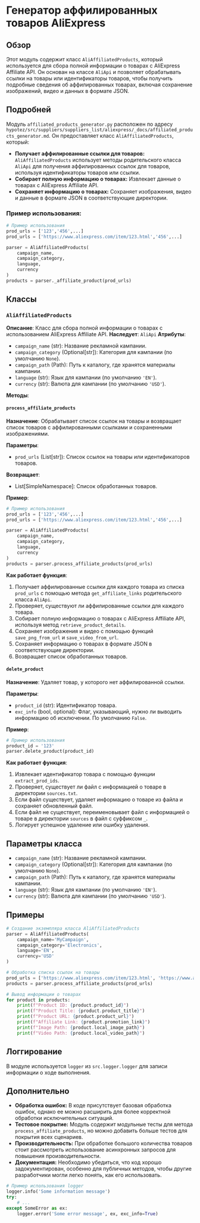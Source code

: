 # Генератор аффилированных товаров AliExpress

## Обзор

Этот модуль содержит класс `AliAffiliatedProducts`, который используется для сбора полной информации о товарах с AliExpress Affiliate API. Он основан на классе `AliApi` и позволяет обрабатывать ссылки на товары или идентификаторы товаров, чтобы получить подробные сведения об аффилированных товарах, включая сохранение изображений, видео и данных в формате JSON. 

## Подробней

Модуль `affiliated_products_generator.py`  расположен по адресу `hypotez/src/suppliers/suppliers_list/aliexpress/_docs/affiliated_products_generator.md`. Он предоставляет класс `AliAffiliatedProducts`, который: 

* **Получает аффилированные ссылки для товаров:** `AliAffiliatedProducts`  использует методы родительского класса `AliApi` для получения аффилированных ссылок для товаров, используя идентификаторы товаров или ссылки. 
* **Собирает полную информацию о товарах:** Извлекает данные о товарах с AliExpress Affiliate API. 
* **Сохраняет информацию о товарах:** Сохраняет изображения, видео и данные в формате JSON в соответствующие директории. 

### Пример использования:

```python
# Пример использования
prod_urls = ['123','456',...]
prod_urls = ['https://www.aliexpress.com/item/123.html','456',...]

parser = AliAffiliatedProducts(
    campaign_name, 
    campaign_category, 
    language, 
    currency
)
products = parser._affiliate_product(prod_urls)
```

## Классы

### `AliAffiliatedProducts`

**Описание**: Класс для сбора полной информации о товарах с использованием AliExpress Affiliate API. 
**Наследует**: `AliApi`
**Атрибуты**:

* `campaign_name` (str): Название рекламной кампании.
* `campaign_category` (Optional[str]): Категория для кампании (по умолчанию `None`).
* `campaign_path` (Path): Путь к каталогу, где хранятся материалы кампании.
* `language` (str): Язык для кампании (по умолчанию `'EN'`).
* `currency` (str): Валюта для кампании (по умолчанию `'USD'`).

**Методы**:

#### `process_affiliate_products`

**Назначение**: Обрабатывает список ссылок на товары и возвращает список товаров с аффилированными ссылками и сохраненными изображениями.

**Параметры**:

* `prod_urls` (List[str]): Список ссылок на товары или идентификаторов товаров.

**Возвращает**:

* List[SimpleNamespace]: Список обработанных товаров.

**Пример**:

```python
# Пример использования
prod_urls = ['123','456',...]
prod_urls = ['https://www.aliexpress.com/item/123.html','456',...]

parser = AliAffiliatedProducts(
    campaign_name, 
    campaign_category, 
    language, 
    currency
)
products = parser.process_affiliate_products(prod_urls)
```

**Как работает функция**: 

1. Получает аффилированные ссылки для каждого товара из списка `prod_urls` с помощью метода `get_affiliate_links` родительского класса `AliApi`.
2. Проверяет,  существуют ли аффилированные ссылки для каждого товара.
3. Собирает полную информацию о товарах с AliExpress Affiliate API, используя метод `retrieve_product_details`.
4. Сохраняет изображения и видео с помощью функций `save_png_from_url` и `save_video_from_url`.
5. Сохраняет информацию о товарах в формате JSON в соответствующие директории.
6. Возвращает список обработанных товаров.

#### `delete_product`

**Назначение**: Удаляет товар, у которого нет аффилированной ссылки.

**Параметры**:

* `product_id` (str): Идентификатор товара.
* `exc_info` (bool, optional): Флаг, указывающий, нужно ли выводить информацию об исключении. По умолчанию `False`.

**Пример**:

```python
# Пример использования
product_id = '123'
parser.delete_product(product_id)
```

**Как работает функция**: 

1. Извлекает идентификатор товара с помощью функции `extract_prod_ids`.
2. Проверяет, существует ли файл с информацией о товаре в директории `sources.txt`.
3. Если файл существует, удаляет информацию о товаре из файла и сохраняет обновленный файл.
4. Если файл не существует, переименовывает файл с информацией о товаре в директории `sources` в файл с суффиксом `_`.
5. Логирует успешное удаление или ошибку удаления.

## Параметры класса

* `campaign_name` (str): Название рекламной кампании.
* `campaign_category` (Optional[str]): Категория для кампании (по умолчанию `None`).
* `campaign_path` (Path): Путь к каталогу, где хранятся материалы кампании.
* `language` (str): Язык для кампании (по умолчанию `'EN'`).
* `currency` (str): Валюта для кампании (по умолчанию `'USD'`).

## Примеры

```python
# Создание экземпляра класса AliAffiliatedProducts
parser = AliAffiliatedProducts(
    campaign_name='MyCampaign',
    campaign_category='Electronics',
    language='EN',
    currency='USD'
)

# Обработка списка ссылок на товары
prod_urls = ['https://www.aliexpress.com/item/123.html', 'https://www.aliexpress.com/item/456.html']
products = parser.process_affiliate_products(prod_urls)

# Вывод информации о товарах
for product in products:
    print(f"Product ID: {product.product_id}")
    print(f"Product Title: {product.product_title}")
    print(f"Product URL: {product.product_url}")
    print(f"Affiliate Link: {product.promotion_link}")
    print(f"Image Path: {product.local_image_path}")
    print(f"Video Path: {product.local_video_path}")
```

##  Логгирование

В модуле используется `logger` из `src.logger.logger` для записи информации о ходе выполнения. 

##  Дополнительно

* **Обработка ошибок:** В коде присутствует базовая обработка ошибок, однако ее можно расширить для более корректной обработки исключительных ситуаций.
* **Тестовое покрытие:**  Модуль содержит модульные тесты для метода `process_affiliate_products`, но можно добавить больше тестов для покрытия всех сценариев.
* **Производительность:** При обработке большого количества товаров стоит рассмотреть использование асинхронных запросов для повышения производительности.
* **Документация:** Необходимо убедиться, что код хорошо задокументирован, особенно для публичных методов, чтобы другие разработчики могли легко понять, как его использовать. 

```python
# Пример использования logger
logger.info('Some information message')
try:
    # ...
except SomeError as ex:
    logger.error('Some error message', ex, exc_info=True)